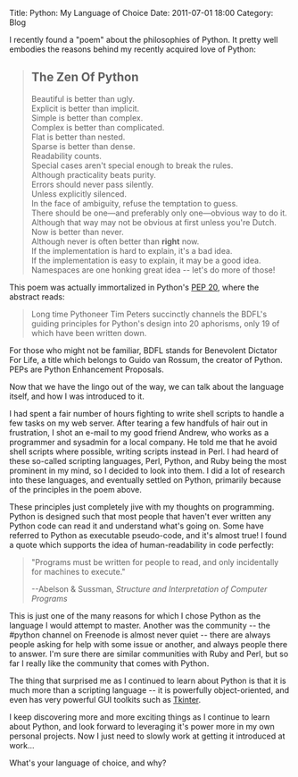 Title: Python:  My Language of Choice
Date: 2011-07-01 18:00
Category: Blog

I recently found a "poem" about the philosophies of Python.  It pretty well
embodies the reasons behind my recently acquired love of Python:

> ## The Zen Of Python
>
> Beautiful is better than ugly.<br>
> Explicit is better than implicit.<br>
> Simple is better than complex.<br>
> Complex is better than complicated.<br>
> Flat is better than nested.<br>
> Sparse is better than dense.<br>
> Readability counts.<br>
> Special cases aren't special enough to break the rules.<br>
> Although practicality beats purity.<br>
> Errors should never pass silently.<br>
> Unless explicitly silenced.<br>
> In the face of ambiguity, refuse the temptation to guess.<br>
> There should be one—and preferably only one—obvious way to do it.<br>
> Although that way may not be obvious at first unless you're Dutch.<br>
> Now is better than never.<br>
> Although never is often better than **right** now.<br>
> If the implementation is hard to explain, it's a bad idea.<br>
> If the implementation is easy to explain, it may be a good idea.<br>
> Namespaces are one honking great idea -- let's do more of those!

This poem was actually immortalized in Python's [PEP 20][1], where the abstract
reads:

> Long time Pythoneer Tim Peters succinctly channels the BDFL's guiding
> principles for Python's design into 20 aphorisms, only 19 of which have been
> written down.

For those who might not be familiar, BDFL stands for Benevolent Dictator For
Life, a title which belongs to Guido van Rossum, the creator of Python.  PEPs
are Python Enhancement Proposals.

Now that we have the lingo out of the way, we can talk about the language
itself, and how I was introduced to it.

I had spent a fair number of hours fighting to write shell scripts to handle a
few tasks on my web server.  After tearing a few handfuls of hair out in
frustration, I shot an e-mail to my good friend Andrew, who works as a
programmer and sysadmin for a local company.  He told me that he avoid shell
scripts where possible, writing scripts instead in Perl.  I had heard of these
so-called scripting languages, Perl, Python, and Ruby being the most prominent
in my mind, so I decided to look into them.  I did a lot of research into these
languages, and eventually settled on Python, primarily because of the
principles in the poem above.

These principles just completely jive with my thoughts on programming.  Python
is designed such that most people that haven't ever written any Python code can
read it and understand what's going on.  Some have referred to Python as
executable pseudo-code, and it's almost true!  I found a quote which supports
the idea of human-readability in code perfectly:

> "Programs must be written for people to read, and only incidentally for
> machines to execute."
>
> --Abelson & Sussman, *Structure and Interpretation of Computer Programs*

This is just one of the many reasons for which I chose Python as the language I
would attempt to master.  Another was the community -- the #python channel on
Freenode is almost never quiet -- there are always people asking for help with
some issue or another, and always people there to answer.  I'm sure there are
similar communities with Ruby and Perl, but so far I really like the community
that comes with Python.

The thing that surprised me as I continued to learn about Python is that it is
much more than a scripting language -- it is powerfully object-oriented, and
even has very powerful GUI toolkits such as [Tkinter][2].

I keep discovering more and more exciting things as I continue to learn about
Python, and look forward to leveraging it's power more in my own personal
projects.  Now I just need to slowly work at getting it introduced at work...

What's your language of choice, and why?

[1]: http://www.python.org/dev/peps/pep-0020/
[2]: http://wiki.python.org/moin/TkInter

